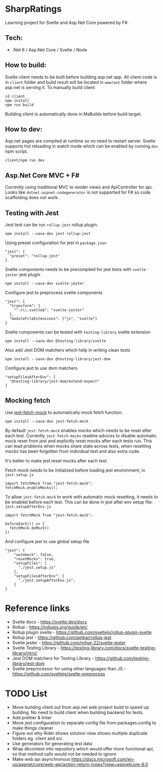 ﻿# SharpRatings

Learning project for Svelte and Asp.Net Core powered by F#.

## Tech:

* .Net 6 / Asp.Net Core / Svelte / Node

## How to build:

Svelte client needs to be built before building asp.net app. All client code is in `client` folder and bulid result will
be located in `wwwroot` folder where asp.net is serving it. To manually build client:

    cd client
    npm install
    npm run build

Building client is automatically done in MsBuilds before build target.

## How to dev:

Asp.net pages are compiled at runtime so no need to restart server. Svelte supports hot reloading in watch mode which
can be enabled by running `dev` npm script.

    client/npm run dev

## Asp.Net Core MVC + F#

Currently using traditional MVC to render views and ApiController for api. Looks like `dotnet-aspnet-codegenerator` is
not supported for F# so code scaffolding does not work.

## Testing with Jest

Jest test can be run `rollup-jest` rollup plugin.

    npm install --save-dev jest rollup-jest

Using preset configuration for jest in `package.json`

    "jest": {
      "preset": "rollup-jest"
    }

Svelte components needs to be precompiled for jest tests with `svelte-jester` jest plugin

    npm install --save-dev svelte-jester

Configure jest to preprocess svelte components

    "jest": {
      "transform": {
        "^.+\\.svelte$": "svelte-jester"
      },
      "moduleFileExtensions": ["js", "svelte"]
    }

Svelte components can be tested with `testing-library` svelte extension

    npm install --save-dev @testing-library/svelte

Also add Jest DOM matchers which help in writing clean tests

    npm install --save-dev @testing-library/jest-dom

Configure jest to use dom matchers

    "setupFilesAfterEnv": [
      "@testing-library/jest-dom/extend-expect"
    ]

## Mocking fetch

Use [jest-fetch-mock](https://github.com/jefflau/jest-fetch-mock) to automatically mock fetch function. 

    npm install --save-dev jest-fetch-mock

By default `jest-fetch-mock` enables mocks which needs to be reset after each test. Currently `jest-fetch-mocks` readme advices to disable automatic mock reset from jest and explicitly reset mocks after each tests run.
This can lead problems when mocks share state across tests, when resetting mocks has been forgotten from individual test and also extra code.

It's better to make jest reset mocks after each test.

Fetch mock needs to be initialized before loading jest environment, in `jest.setup.js`

    import fetchMock from "jest-fetch-mock";
    fetchMock.enableMocks();

To allow `jest-fetch-mock` to work with automatic mock resetting, it needs to be enabled before each test. This can be done in jest after env setup file: `jest.setupAfterEnv.js`

    import fetchMock from "jest-fetch-mock";

    beforeEach(() => {
      fetchMock.doMock()
    })

And configure jest to use global setup file

    "jest": {
        "automock": false,
        "resetMocks": true,
        "setupFiles": [
          "./jest.setup.js"
        ],
        "setupFilesAfterEnv": [
          "./jest.setupAfterEnv.js",
        ]
    }

# Reference links

* Svelte docs - https://svelte.dev/docs
* Rollup - https://rollupjs.org/guide/en/
* Rollup plugin svelte - https://github.com/sveltejs/rollup-plugin-svelte
* Rollup jest - https://github.com/ambar/rollup-jest
* Svelte jester - https://github.com/mihar-22/svelte-jester
* Svelte Testing Library - https://testing-library.com/docs/svelte-testing-library/intro/
* Jest DOM matchers for Testing Library - https://github.com/testing-library/jest-dom
* Svelte preprocessor for using other languages than JS - https://github.com/sveltejs/svelte-preprocess

# TODO List

* Move building client out from asp.net web project build to speed up building. No need to build client when building backend for tests.
* Add prettier & linter
* Move jest configuration to separate config file from packages.config to make things cleaner
* Figure out why Rider shows solution view shows multiple duplicate folders eg. client and src.
* Use generators for generating test data
* Wrap dbcontext into repository which would offer more functional api, so that method calls would not be needed to ignore
* Make web api asynchronous https://docs.microsoft.com/en-us/aspnet/core/web-api/action-return-types?view=aspnetcore-6.0